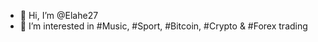 - 👋 Hi, I’m @Elahe27
- 👀 I’m interested in #Music, #Sport, #Bitcoin, #Crypto & #Forex trading


<!---
Elahe27/Elahe27 is a ✨ special ✨ repository because its `README.md` (this file) appears on your GitHub profile.
You can click the Preview link to take a look at your changes.
--->

